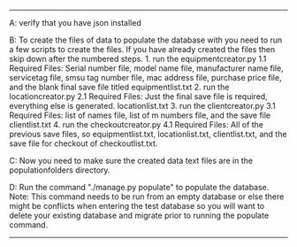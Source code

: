 ********************************************************************************
A: verify that you have json installed

B:  To create the files of data to populate the database with you need to run a
    few scripts to create the files. If you have already created the files then
    skip down after the numbered steps.
    1. run the equipmentcreator.py
        1.1 Required Files:
            Serial number file, model name file, manufacturer name file,
            servicetag file, smsu tag number file, mac address file,
            purchase price file, and the blank final
            save file titled equipmentlist.txt
    2. run the locationcreator.py
        2.1 Required Files:
            Just the final save file is required, everything else is generated.
            locationlist.txt
    3. run the clientcreator.py
        3.1 Required Files:
            list of names file, list of m numbers file, and the save file
            clientlist.txt
    4. run the checkoutcreator.py
        4.1 Required Files:
            All of the previous save files, so equipmentlist.txt,
            locationlist.txt, clientlist.txt, and the save file
            for checkout of checkoutlist.txt.

C:  Now you need to make sure the created data text files are in the
    populationfolders directory.

D:  Run the command "./manage.py populate" to populate the database.
    Note: This command needs to be run from an empty database or else there
    might be conflicts when entering the test database so you will want to
    delete your existing database and migrate prior to running
    the populate command.
********************************************************************************

